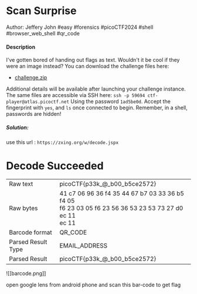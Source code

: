 # Scan Surprise

Author: Jeffery John
#easy #forensics #picoCTF2024 #shell #browser_web_shell #qr_code
#### Description

I've gotten bored of handing out flags as text. Wouldn't it be cool if they were an image instead? You can download the challenge files here:

- [challenge.zip](https://artifacts.picoctf.net/c_atlas/2/challenge.zip)

Additional details will be available after launching your challenge instance.
The same files are accessible via SSH here: `ssh -p 59694 ctf-player@atlas.picoctf.net` Using the password `1ad5be0d`. Accept the fingerprint with `yes`, and `ls` once connected to begin. Remember, in a shell, passwords are hidden!

##### Solution: 
use this url : `https://zxing.org/w/decode.jspx`
# Decode Succeeded

|                    |                                                                                                                 |
| ------------------ | --------------------------------------------------------------------------------------------------------------- |
| Raw text           | picoCTF{p33k_@_b00_b5ce2572}                                                                                    |
| Raw bytes          | 41 c7 06 96 36 f4 35 44   67 b7 03 33 36 b5 f4 05<br>f6 23 03 05 f6 23 56 36   53 23 53 73 27 d0 ec 11<br>ec 11 |
| Barcode format     | QR_CODE                                                                                                         |
| Parsed Result Type | EMAIL_ADDRESS                                                                                                   |
| Parsed Result      | picoCTF{p33k_@_b00_b5ce2572}                                                                                    |
![[barcode.png]]

open google lens from android phone and scan this bar-code to get flag
